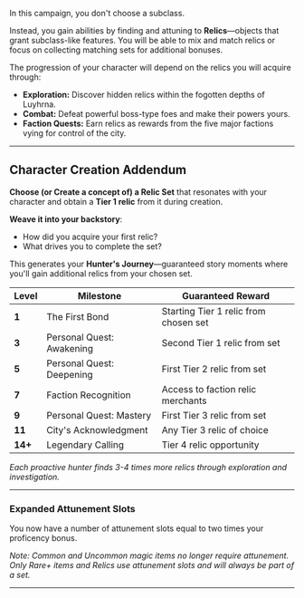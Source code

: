 In this campaign, you don't choose a subclass. 

Instead, you gain abilities by finding and attuning to **Relics**—objects that grant subclass-like features. You will be able to mix and match relics or focus on collecting matching sets for additional bonuses.

The progression of your character will depend on the relics you will acquire through:
- **Exploration:** Discover hidden relics within the fogotten depths of Luyhrna.
- **Combat:** Defeat powerful boss-type foes and make their powers yours. 
- **Faction Quests:** Earn relics as rewards from the five major factions vying for control of the city.

---
## Character Creation Addendum                      
**Choose (or Create a concept of) a Relic Set** that resonates with your character and obtain a **Tier 1 relic** from it during creation.

**Weave it into your backstory**: 
- How did you acquire your first relic? 
- What drives you to complete the set? 

This generates your **Hunter's Journey**—guaranteed story moments where you'll gain additional relics from your chosen set.

| Level   | Milestone                 | Guaranteed Reward                     |
| ------- | ------------------------- | ------------------------------------- |
| **1**   | The First Bond            | Starting Tier 1 relic from chosen set |
| **3**   | Personal Quest: Awakening | Second Tier 1 relic from set          |
| **5**   | Personal Quest: Deepening | First Tier 2 relic from set           |
| **7**   | Faction Recognition       | Access to faction relic merchants     |
| **9**   | Personal Quest: Mastery   | First Tier 3 relic from set           |
| **11**  | City's Acknowledgment     | Any Tier 3 relic of choice            |
| **14+** | Legendary Calling         | Tier 4 relic opportunity              |
_Each proactive hunter finds 3-4 times more relics through exploration and investigation._

---
### Expanded Attunement Slots
You now have a number of attunement slots equal to two times your proficency bonus.

_Note: Common and Uncommon magic items no longer require attunement. Only Rare+ items and Relics use attunement slots and will always be part of a set._

---